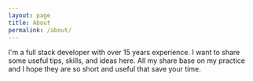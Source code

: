 ```yaml
---
layout: page
title: About
permalink: /about/
---
```

I'm a full stack developer with over 15 years experience. I want to share some 
useful tips, skills, and ideas here. All my share base on my practice and I 
hope they are so short and useful that save your time. 